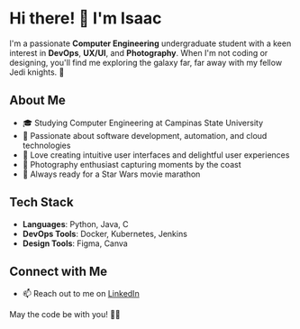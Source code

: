 # Hi there! 👋 I'm Isaac

I'm a passionate **Computer Engineering** undergraduate student with a keen interest in **DevOps**, **UX/UI**, and **Photography**. When I'm not coding or designing, you'll find me exploring the galaxy far, far away with my fellow Jedi knights. 🌌

## About Me

- 🎓 Studying Computer Engineering at Campinas State University
- 🌟 Passionate about software development, automation, and cloud technologies
- 🎨 Love creating intuitive user interfaces and delightful user experiences
- 📸 Photography enthusiast capturing moments by the coast
- 🚀 Always ready for a Star Wars movie marathon

## Tech Stack

- **Languages**: Python, Java, C
- **DevOps Tools**: Docker, Kubernetes, Jenkins
- **Design Tools**: Figma, Canva

## Connect with Me

- 📫 Reach out to me on [LinkedIn](https://www.linkedin.com/in/isaacdonoliv)

May the code be with you! 🚀✨

<!---
## Projects

1. **Star Wars API Explorer**
   - A web app that lets you explore Star Wars characters, planets, and starships using the SWAPI (Star Wars API).
   - Built with React and styled with Material-UI.
   - [Check it out!](https://github.com/yourusername/star-wars-api-explorer)

2. **Coastal Photo Gallery**
   - An online gallery showcasing my coastal photography.
   - Built with HTML, CSS, and a touch of JavaScript.
   - [View the gallery](https://github.com/yourusername/coastal-photo-gallery)
   
--->
